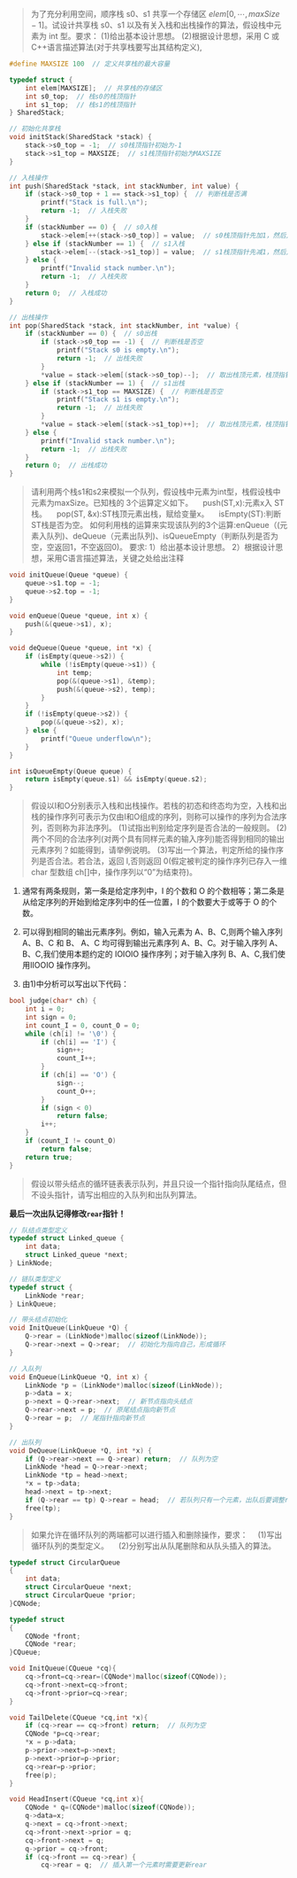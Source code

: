 > 为了充分利用空间，顺序栈 s0、s1 共享一个存储区 $elem[0, \cdots, maxSize-1]$。试设计共享栈 s0、s1 以及有关入栈和出栈操作的算法，假设栈中元素为 int 型。要求：
(1)给出基本设计思想。
(2)根据设计思想，采用 C 或 C++语言描述算法(对于共享栈要写出其结构定义),

```c
#define MAXSIZE 100  // 定义共享栈的最大容量

typedef struct {
    int elem[MAXSIZE];  // 共享栈的存储区
    int s0_top;  // 栈s0的栈顶指针
    int s1_top;  // 栈s1的栈顶指针
} SharedStack;

// 初始化共享栈
void initStack(SharedStack *stack) {
    stack->s0_top = -1;  // s0栈顶指针初始为-1
    stack->s1_top = MAXSIZE;  // s1栈顶指针初始为MAXSIZE
}

// 入栈操作
int push(SharedStack *stack, int stackNumber, int value) {
    if (stack->s0_top + 1 == stack->s1_top) {  // 判断栈是否满
        printf("Stack is full.\n");
        return -1;  // 入栈失败
    }
    if (stackNumber == 0) {  // s0入栈
        stack->elem[++(stack->s0_top)] = value;  // s0栈顶指针先加1，然后入栈
    } else if (stackNumber == 1) {  // s1入栈
        stack->elem[--(stack->s1_top)] = value;  // s1栈顶指针先减1，然后入栈
    } else {
        printf("Invalid stack number.\n");
        return -1;  // 入栈失败
    }
    return 0;  // 入栈成功
}

// 出栈操作
int pop(SharedStack *stack, int stackNumber, int *value) {
    if (stackNumber == 0) {  // s0出栈
        if (stack->s0_top == -1) {  // 判断栈是否空
            printf("Stack s0 is empty.\n");
            return -1;  // 出栈失败
        }
        *value = stack->elem[(stack->s0_top)--];  // 取出栈顶元素，栈顶指针减1
    } else if (stackNumber == 1) {  // s1出栈
        if (stack->s1_top == MAXSIZE) {  // 判断栈是否空
            printf("Stack s1 is empty.\n");
            return -1;  // 出栈失败
        }
        *value = stack->elem[(stack->s1_top)++];  // 取出栈顶元素，栈顶指针加1
    } else {
        printf("Invalid stack number.\n");
        return -1;  // 出栈失败
    }
    return 0;  // 出栈成功
}
```

> 请利用两个栈s1和s2来模拟一个队列，假设栈中元素为int型，栈假设栈中元素为maxSize。已知栈的 3个运算定义如下。
&emsp;push(ST,x):元素x入 ST 栈。
&emsp;pop(ST, &x):ST栈顶元素出栈，赋给变量x。
&emsp;isEmpty(ST):判断ST栈是否为空。
如何利用栈的运算来实现该队列的3个运算:enQueue（(元素入队列)、deQueue（元素出队列)、isQueueEmpty（判断队列是否为空，空返回1，不空返回0)。
要求∶
1）给出基本设计思想。
2）根据设计思想，采用C语言描述算法，关键之处给出注释

```c
void initQueue(Queue *queue) {
    queue->s1.top = -1;
    queue->s2.top = -1;
}

void enQueue(Queue *queue, int x) {
    push(&(queue->s1), x);
}

void deQueue(Queue *queue, int *x) {
    if (isEmpty(queue->s2)) {
        while (!isEmpty(queue->s1)) {
            int temp;
            pop(&(queue->s1), &temp);
            push(&(queue->s2), temp);
        }
    }
    if (!isEmpty(queue->s2)) {
        pop(&(queue->s2), x);
    } else {
        printf("Queue underflow\n");
    }
}

int isQueueEmpty(Queue queue) {
    return isEmpty(queue.s1) && isEmpty(queue.s2);
}
```

> 假设以I和O分别表示入栈和出栈操作。若栈的初态和终态均为空，入栈和出栈的操作序列可表示为仅由I和O组成的序列，则称可以操作的序列为合法序列，否则称为非法序列。
(1)试指出判别给定序列是否合法的一般规则。
(2)两个不同的合法序列(对两个具有同样元素的输入序列)能否得到相同的输出元素序列？如能得到，请举例说明。
(3)写出一个算法，判定所给的操作序列是否合法。若合法，返回 l,否则返回 0(假定被判定的操作序列已存入一维 char 型数组 ch[]中，操作序列以“0”为结束符)。
1) 通常有两条规则，第一条是给定序列中，I 的个数和 O 的个数相等；第二条是从给定序列的开始到给定序列中的任一位置，I 的个数要大于或等于 O 的个数。

2) 可以得到相同的输出元素序列。例如，输入元素为 A、B、C,则两个输入序列 A、B、C 和 B、 A、C 均可得到输出元素序列 A、B、C。对于输入序列 A、B、C,我们使用本题约定的 IOIOIO 操作序列；对于输入序列 B、A、C,我们使用IIOOIO 操作序列。

3) 由1)中分析可以写出以下代码：
```c
bool judge(char* ch) {
    int i = 0;
    int sign = 0;
    int count_I = 0, count_O = 0;
    while (ch[i] != '\0') {
        if (ch[i] == 'I') {
            sign++;
            count_I++;
        }
        if (ch[i] == 'O') {
            sign--;
            count_O++;
        }
        if (sign < 0)
            return false;
        i++;
    }
    if (count_I != count_O)
        return false;
    return true;
}
```
> 假设以带头结点的循环链表表示队列，并且只设一个指针指向队尾结点，但不设头指针，请写出相应的入队列和出队列算法。

**最后一次出队记得修改`rear`指针！**
```c
// 队结点类型定义
typedef struct Linked_queue {
    int data;
    struct Linked_queue *next;
} LinkNode;

// 链队类型定义
typedef struct {
    LinkNode *rear;
} LinkQueue;

// 带头结点初始化
void InitQueue(LinkQueue *Q) {
    Q->rear = (LinkNode*)malloc(sizeof(LinkNode));
    Q->rear->next = Q->rear;  // 初始化为指向自己，形成循环
}

// 入队列
void EnQueue(LinkQueue *Q, int x) {
    LinkNode *p = (LinkNode*)malloc(sizeof(LinkNode));
    p->data = x;
    p->next = Q->rear->next;  // 新节点指向头结点
    Q->rear->next = p;  // 原尾结点指向新节点
    Q->rear = p;  // 尾指针指向新节点
}

// 出队列
void DeQueue(LinkQueue *Q, int *x) {
    if (Q->rear->next == Q->rear) return;  // 队列为空
    LinkNode *head = Q->rear->next;
    LinkNode *tp = head->next;
    *x = tp->data;
    head->next = tp->next;
    if (Q->rear == tp) Q->rear = head;  // 若队列只有一个元素，出队后要调整rear
    free(tp);
}
```
> 如果允许在循环队列的两端都可以进行插入和删除操作，要求：
&emsp;(1)写出循环队列的类型定义。
&emsp;(2)分别写出从队尾删除和从队头插入的算法。

```c
typedef struct CircularQueue
{
    int data;
    struct CircularQueue *next;
    struct CircularQueue *prior;
}CQNode;

typedef struct 
{
    CQNode *front;
    CQNode *rear;
}CQueue;

void InitQueue(CQueue *cq){
    cq->front=cq->rear=(CQNode*)malloc(sizeof(CQNode));
    cq->front->next=cq->front;
    cq->front->prior=cq->rear;
}

void TailDelete(CQueue *cq,int *x){
    if (cq->rear == cq->front) return;  // 队列为空
    CQNode *p=cq->rear;
    *x = p->data;
    p->prior->next=p->next;
    p->next->prior=p->prior;
    cq->rear=p->prior;
    free(p);
}

void HeadInsert(CQueue *cq,int x){
    CQNode * q=(CQNode*)malloc(sizeof(CQNode));
    q->data=x;
    q->next = cq->front->next;
    cq->front->next->prior = q;
    cq->front->next = q;
    q->prior = cq->front;
    if (cq->front == cq->rear) {
        cq->rear = q;  // 插入第一个元素时需要更新rear
 
```
